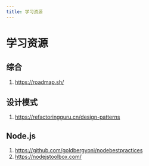 ```yaml
---
title: 学习资源
---
```


# 学习资源

## 综合

1. https://roadmap.sh/

## 设计模式

1. https://refactoringguru.cn/design-patterns

## Node.js

1. https://github.com/goldbergyoni/nodebestpractices
2. https://nodejstoolbox.com/
